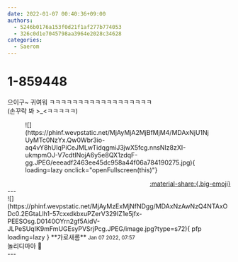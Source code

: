 ```yaml
---
date: 2022-01-07 00:40:36+09:00
authors:
  - 5246b0176a153f0d21f1af277b774053
  - 326c0d1e7045798aa3964e2028c34628
categories:
  - Saerom
---
```


# 1-859448

<div class="post-container" markdown="1">
<div class="content-container md-sidebar__scrollwrap" markdown="1">

으이구~ 귀여워 ㅋㅋㅋㅋㅋㅋㅋㅋㅋㅋㅋㅋㅋㅋㅋㅋㅋㅋ<br>(손꾸락 봐 &gt;_&lt;ㅋㅋㅋㅋㅋ)
<figure markdown="1">
![](https://phinf.wevpstatic.net/MjAyMjA2MjBfMjM4/MDAxNjU1NjUyMTc0NzYx.Qw0Wbr3io-aq4vY8hUIqPiCeJMLwTidqgmiJ3jwX5fcg.nnsNIz8zXI-ukmpmOJ-V7cdtINojA6y5e8QX1zdqF-gg.JPEG/eeeadf2463ee45dc958a44f06a784190275.jpg){ loading=lazy onclick="openFullscreen(this)"}
</figure>


</div>
</div>

<div style="text-align: right;" markdown="1">
<a href="https://weverse.io/fromis9/fanpost/1-859448" style="text-align: right;">:material-share:{.big-emoji}</a>
</div>
---

<div class="comments-container md-sidebar__scrollwrap" markdown="1">
<div class="comment" markdown="1">
<div class='id-container' markdown="1">
![](https://phinf.wevpstatic.net/MjAyMzExMjNfNDgg/MDAxNzAwNzQ4NTAxODc0.2EGtaLlh1-57cxxdkbxuPZerV329IZ1e5jfx-PEESOsg.D0140OYrn2gf5AidV-JLPeSUqIK9mFmUGEsyPVSrjPcg.JPEG/image.jpg?type=s72){ pfp loading=lazy }
**<span class="artist">가로새롬</span>** <small>Jan 07 2022, 07:57</small><br>
</div>
<div class='comment-body' markdown="1">
놀리디마아 🦊
</div>
</div>
</div>
---
